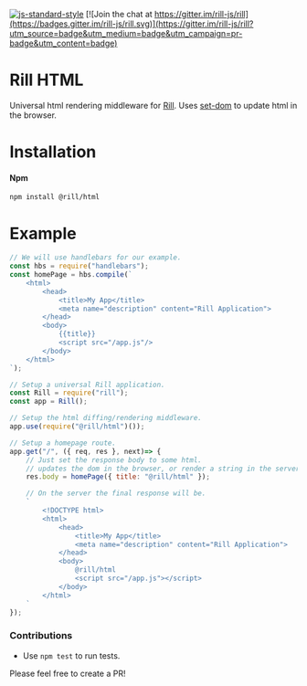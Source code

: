 [![js-standard-style](https://img.shields.io/badge/code%20style-standard-brightgreen.svg)](http://standardjs.com/)
[![Join the chat at https://gitter.im/rill-js/rill](https://badges.gitter.im/rill-js/rill.svg)](https://gitter.im/rill-js/rill?utm_source=badge&utm_medium=badge&utm_campaign=pr-badge&utm_content=badge)

# Rill HTML
Universal html rendering middleware for [Rill](https://github.com/rill-js/rill).
Uses [set-dom](https://github.com/DylanPiercey/set-dom) to update html in the browser.

# Installation

#### Npm
```console
npm install @rill/html
```

# Example

```javascript
// We will use handlebars for our example.
const hbs = require("handlebars");
const homePage = hbs.compile(`
	<html>
		<head>
			<title>My App</title>
			<meta name="description" content="Rill Application">
		</head>
		<body>
			{{title}}
			<script src="/app.js"/>
		</body>
	</html>
`);

// Setup a universal Rill application.
const Rill = require("rill");
const app = Rill();

// Setup the html diffing/rendering middleware.
app.use(require("@rill/html")());

// Setup a homepage route.
app.get("/", ({ req, res }, next)=> {
	// Just set the response body to some html.
	// updates the dom in the browser, or render a string in the server.
	res.body = homePage({ title: "@rill/html" });

	// On the server the final response will be.
	`
		<!DOCTYPE html>
		<html>
			<head>
				<title>My App</title>
				<meta name="description" content="Rill Application">
			</head>
			<body>
				@rill/html
				<script src="/app.js"></script>
			</body>
		</html>
	`
});
```

### Contributions

* Use `npm test` to run tests.

Please feel free to create a PR!
